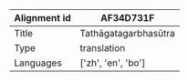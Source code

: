 |Alignment id | AF34D731F
| --- | --- 
|Title | Tathāgatagarbhasūtra 
|Type | translation
|Languages | ['zh', 'en', 'bo']